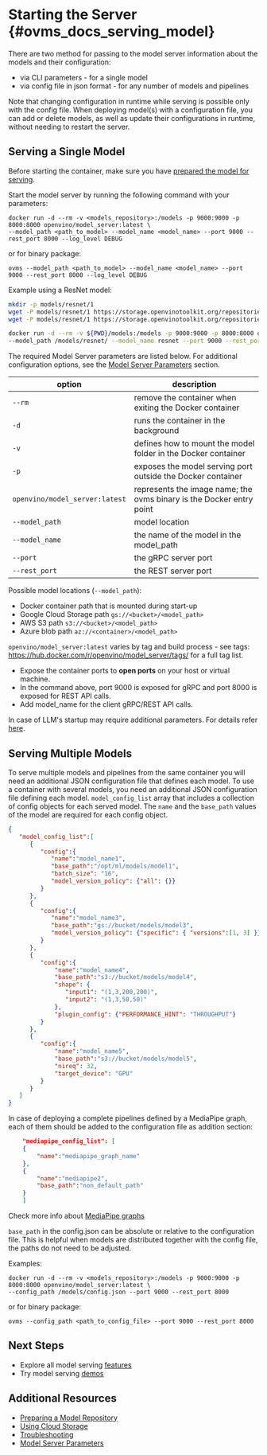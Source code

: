 # Starting the Server  {#ovms_docs_serving_model}

There are two method for passing to the model server information about the models and their configuration:
- via CLI parameters - for a single model 
- via config file in json format - for any number of models and pipelines

Note that changing configuration in runtime while serving is possible only with the config file.
When deploying model(s) with a configuration file, you can add or delete models, as well as update their configurations in runtime, without needing to restart the server.

## Serving a Single Model

Before starting the container, make sure you have [prepared the model for serving](models_repository.md).

Start the model server by running the following command with your parameters: 

```
docker run -d --rm -v <models_repository>:/models -p 9000:9000 -p 8000:8000 openvino/model_server:latest \
--model_path <path_to_model> --model_name <model_name> --port 9000 --rest_port 8000 --log_level DEBUG
```
or for binary package:
```
ovms --model_path <path_to_model> --model_name <model_name> --port 9000 --rest_port 8000 --log_level DEBUG
```

Example using a ResNet model:

```bash
mkdir -p models/resnet/1
wget -P models/resnet/1 https://storage.openvinotoolkit.org/repositories/open_model_zoo/2022.1/models_bin/2/resnet50-binary-0001/FP32-INT1/resnet50-binary-0001.bin
wget -P models/resnet/1 https://storage.openvinotoolkit.org/repositories/open_model_zoo/2022.1/models_bin/2/resnet50-binary-0001/FP32-INT1/resnet50-binary-0001.xml

docker run -d --rm -v ${PWD}/models:/models -p 9000:9000 -p 8000:8000 openvino/model_server:latest \
--model_path /models/resnet/ --model_name resnet --port 9000 --rest_port 8000 --log_level DEBUG
```

The required Model Server parameters are listed below. For additional configuration options, see the [Model Server Parameters](parameters.md) section.

| option                         | description                                                            |
|--------------------------------|------------------------------------------------------------------------|
| `--rm`                         | remove the container when exiting the Docker container                 |
| `-d`                           | runs the container in the background                                   |
| `-v`                           | defines how to mount the model folder in the Docker container          |
| `-p`                           | exposes the model serving port outside the Docker container            |
| `openvino/model_server:latest` | represents the image name; the ovms binary is the Docker entry point   |
| `--model_path`                 | model location                                                         |
| `--model_name`                 | the name of the model in the model_path                                |
| `--port`                       | the gRPC server port                                                   |
| `--rest_port`                  | the REST server port                                                   |

Possible model locations (`--model_path`):
* Docker container path that is mounted during start-up
* Google Cloud Storage path `gs://<bucket>/<model_path>`
* AWS S3 path `s3://<bucket>/<model_path>`   
* Azure blob path `az://<container>/<model_path>`

`openvino/model_server:latest` varies by tag and build process - see tags: https://hub.docker.com/r/openvino/model_server/tags/ for a full tag list.

- Expose the container ports to **open ports** on your host or virtual machine. 
- In the command above, port 9000 is exposed for gRPC and port 8000 is exposed for REST API calls.
- Add model_name for the client gRPC/REST API calls.

In case of LLM's startup may require additional parameters. For details refer [here](TODO).

## Serving Multiple Models 

To serve multiple models and pipelines from the same container you will need an additional JSON configuration file that defines each model. To use a container with several models, you need an additional JSON configuration file defining each model. `model_config_list` array that includes a collection of config objects for each served model. The `name` and the `base_path` values of the model are required for each config object.


```json
{
   "model_config_list":[
      {
         "config":{
            "name":"model_name1",
            "base_path":"/opt/ml/models/model1",
            "batch_size": "16",
            "model_version_policy": {"all": {}}
         }
      },
      {
         "config":{
            "name":"model_name3",
            "base_path":"gs://bucket/models/model3",
            "model_version_policy": {"specific": { "versions":[1, 3] }}
         }
      },
      {
         "config":{
             "name":"model_name4",
             "base_path":"s3://bucket/models/model4",
             "shape": {
                "input1": "(1,3,200,200)",
                "input2": "(1,3,50,50)"
             },
             "plugin_config": {"PERFORMANCE_HINT": "THROUGHPUT"}
         }
      },
      {
         "config":{
             "name":"model_name5",
             "base_path":"s3://bucket/models/model5",
             "nireq": 32,
             "target_device": "GPU"
         }
      }
   ]
}
```
In case of deploying a complete pipelines defined by a MediaPipe graph, each of them should be added to the configuration file as addition section:

```json
    "mediapipe_config_list": [
    {
        "name":"mediapipe_graph_name"
    },
    {
        "name":"mediapipe2",
        "base_path":"non_default_path"
    }
    ]
```
Check more info about [MediaPipe graphs](./mediapipe.md)


`base_path` in the config.json can be absolute or relative to the configuration file. This is helpful when models are distributed together with the config file, the paths do not need to be adjusted.

Examples:
```
docker run -d --rm -v <models_repository>:/models -p 9000:9000 -p 8000:8000 openvino/model_server:latest \
--config_path /models/config.json --port 9000 --rest_port 8000
```
or for binary package:
```
ovms --config_path <path_to_config_file> --port 9000 --rest_port 8000
```

## Next Steps

- Explore all model serving [features](features.md)
- Try model serving [demos](../demos/README.md)

## Additional Resources

- [Preparing a Model Repository](models_repository.md)
- [Using Cloud Storage](using_cloud_storage.md)
- [Troubleshooting](troubleshooting.md)
- [Model Server Parameters](parameters.md)
